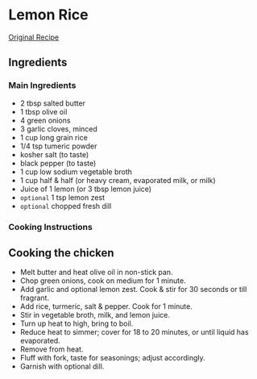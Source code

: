 # Lemon Rice

[Original Recipe](https://diethood.com/lemon-rice-recipe/)

## Ingredients

### Main Ingredients

* 2 tbsp salted butter
* 1 tbsp olive oil
* 4 green onions
* 3 garlic cloves, minced
* 1 cup long grain rice
* 1/4 tsp tumeric powder
* kosher salt (to taste)
* black pepper (to taste)
* 1 cup low sodium vegetable broth
* 1 cup half & half (or heavy cream, evaporated milk, or milk)
* Juice of 1 lemon (or 3 tbsp lemon juice)
* `optional` 1 tsp lemon zest
* `optional` chopped fresh dill

### Cooking Instructions

## Cooking the chicken

* Melt butter and heat olive oil in non-stick pan.
* Chop green onions, cook on medium for 1 minute.
* Add garlic and optional lemon zest. Cook & stir for 30 seconds or till fragrant.
* Add rice, turmeric, salt & pepper. Cook for 1 minute.
* Stir in vegetable broth, milk, and lemon juice.
* Turn up heat to high, bring to boil.
* Reduce heat to simmer; cover for 18 to 20 minutes, or until liquid has evaporated.
* Remove from heat.
* Fluff with fork, taste for seasonings; adjust accordingly.
* Garnish with optional dill.
